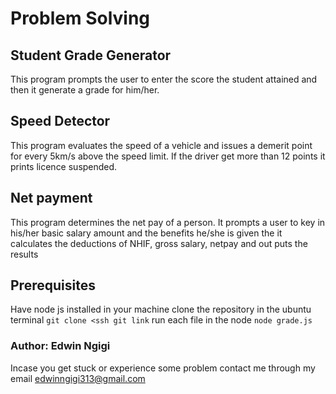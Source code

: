 # Problem Solving 
## Student Grade Generator
This program prompts the user to enter the score the student attained and then it generate a grade for him/her.

## Speed Detector
This program evaluates the speed of a vehicle and issues a demerit point for every 5km/s above the speed limit. If the driver get more than 12 points it prints licence suspended.

## Net payment
This program determines the net pay of a person. It prompts a user to key in his/her basic salary amount and the benefits he/she is given the it calculates the deductions of NHIF, gross salary, netpay and out puts the results


## Prerequisites
Have node js installed in your machine
clone the repository in the ubuntu terminal ```git clone <ssh git link```
run each file in the node ``node grade.js``

### Author: Edwin Ngigi
Incase you get stuck or experience some problem contact me through my email edwinngigi313@gmail.com


